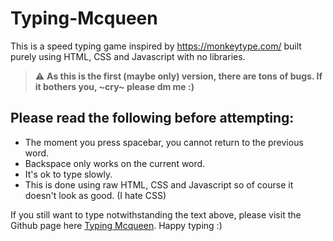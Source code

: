# Typing-Mcqueen

This is a speed typing game inspired by https://monkeytype.com/ built purely using HTML, CSS and Javascript with no libraries. 

> :warning: **As this is the first (maybe only) version, there are tons of bugs. If it bothers you, ~cry~ please dm me :)**

## Please read the following before attempting:
- The moment you press spacebar, you cannot return to the previous word.
- Backspace only works on the current word.
- It's ok to type slowly.
- This is done using raw HTML, CSS and Javascript so of course it doesn't look as good. (I hate CSS)

If you still want to type notwithstanding the text above, please visit the Github page here [Typing Mcqueen](https://ljklionel.github.io/Typing-Mcqueen/). Happy typing :) 

